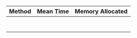 | Method 	| Mean Time 	| Memory Allocated 	|
|--------	|-----------	|------------------	|
|        	|           	|                  	|
|        	|           	|                  	|
|        	|           	|                  	|
|        	|           	|                  	|
|        	|           	|                  	|
|        	|           	|                  	|
|        	|           	|                  	|
